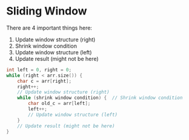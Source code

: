 # Sliding Window

There are 4 important things here:

1. Update window structure (right)
2. Shrink window condition
3. Update window structure (left)
4. Update result (might not be here)

```cpp
int left = 0, right = 0;
while (right < arr.size()) {
    char c = arr[right];
    right++;
    // Update window structure (right)
    while (shrink window condition) {  // Shrink window condition
        char old_c = arr[left];
        left++;
        // Update window structure (left)
    }
    // Update result (might not be here)
}
```
